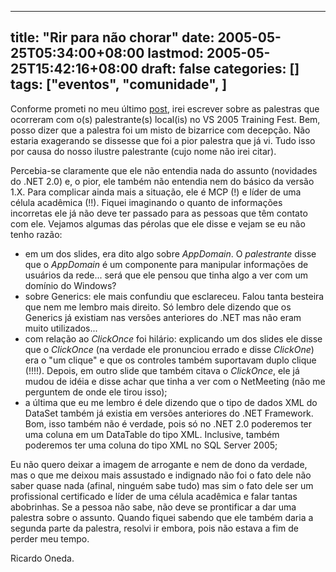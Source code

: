
---
title: "Rir para não chorar"
date: 2005-05-25T05:34:00+08:00
lastmod: 2005-05-25T15:42:16+08:00
draft: false
categories: []
tags: ["eventos", "comunidade", ]
---


Conforme prometi no meu último [post](/blog/post/2005/05/21/VS-2005-Training-Fest-e-novidades-do-MSDN-Brasil.aspx "VS 2005 Training Fest e novidades do MSDN Brasil"), irei escrever sobre as palestras que ocorreram com o(s) palestrante(s) local(is) no VS 2005 Training Fest. Bem, posso dizer que a palestra foi um misto de bizarrice com decepção. Não estaria exagerando se dissesse que foi a pior palestra que já vi. Tudo isso por causa do nosso ilustre palestrante (cujo nome não irei citar).   

Percebia-se claramente que ele não entendia nada do assunto (novidades do .NET 2.0) e, o pior, ele também não entendia nem do básico da versão 1.X. Para complicar ainda mais a situação, ele é MCP (!) e líder de uma célula acadêmica (!!). Fiquei imaginando o quanto de informações incorretas ele já não deve ter passado para as pessoas que têm contato com ele. Vejamos algumas das pérolas que ele disse e vejam se eu não tenho razão:  

*   em um dos slides, era dito algo sobre *AppDomain*. O *palestrante* disse que o *AppDomain* é um componente para manipular informações de usuários da rede... será que ele pensou que tinha algo a ver com um domínio do Windows? 
*   sobre Generics: ele mais confundiu que esclareceu. Falou tanta besteira que nem me lembro mais direito. Só lembro dele dizendo que os Generics já existiam nas versões anteriores do .NET mas não eram muito utilizados... 
*   com relação ao *ClickOnce* foi hilário: explicando um dos slides ele disse que o *ClickOnce* (na verdade ele pronunciou errado e disse *ClickOne*) era o "um clique" e que os controles também suportavam duplo clique (!!!!). Depois, em outro slide que também citava o *ClickOnce*, ele já mudou de idéia e disse achar que tinha a ver com o NetMeeting (não me perguntem de onde ele tirou isso); 
*   a última que eu me lembro é dele dizendo que o tipo de dados XML do DataSet também já existia em versões anteriores do .NET Framework. Bom, isso também não é verdade, pois só no .NET 2.0 poderemos ter uma coluna em um DataTable do tipo XML. Inclusive, também poderemos ter uma coluna do tipo XML no SQL Server 2005;


Eu não quero deixar a imagem de arrogante e nem de dono da verdade, mas o que me deixou mais assustado e indignado não foi o fato dele não saber quase nada (afinal, ninguém sabe tudo) mas sim o fato dele ser um profissional certificado e líder de uma célula acadêmica e falar tantas abobrinhas. Se a pessoa não sabe, não deve se prontificar a dar uma palestra sobre o assunto. Quando fiquei sabendo que ele também daria a segunda parte da palestra, resolvi ir embora, pois não estava a fim de perder meu tempo.  

Ricardo Oneda.

